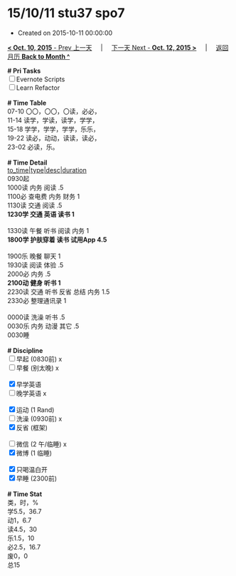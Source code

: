 # 15/10/11 stu37 spo7

- Created on 2015-10-11 00:00:00

[**< Oct. 10, 2015** - Prev 上一天](_archived/lifelogs/2015/10/d10.md) &nbsp; &nbsp; | &nbsp; &nbsp; [下一天 Next - **Oct. 12, 2015 >**](_archived/lifelogs/2015/10/d12.md) &nbsp; &nbsp; |  &nbsp; &nbsp; [返回月历 **Back to Month ^**](_archived/lifelogs/2015/10/index.md)
<br/><div><strong># Pri Tasks</strong></div><div><input type="checkbox"/>Evernote Scripts<br/></div><div><input type="checkbox"/>Learn Refactor</div><div><br/></div><div><b># Time Table</b></div><div>07-10 〇〇，〇〇，〇读，必必，</div><div>11-14 读学，学读，读学，学学，</div><div>15-18 学学，学学，学学，乐乐，</div><div>19-22 读必，动动，读读，读必，</div><div>23-02 必读，乐。</div><div><br/></div><div><b># Time Detail</b></div><div><u>to_time|type|desc|duration</u></div><div>0930起</div><div>1000读 内务 阅读 .5</div><div>1100必 查电费 内务 财务 1</div><div>1130读 交通 阅读 .5</div><div><b>1230学 交通 英语 读书 1</b></div><div><br clear="none"/></div><div>1330读 午餐 听书 阅读 内务 1</div><div><strong>1800学 护肤穿着 读书 试用App 4.5</strong></div><div><strong><br/></strong></div><div>1900乐 晚餐 聊天 1</div><div>1930读 阅读 体验 .5</div><div>2000必 内务 .5</div><div><b>2100动 健身 听书 1</b></div><div>2230读 交通 听书 反省 总结 内务 1.5</div><div>2330必 整理通讯录 1</div><div><br/></div><div>0000读 洗澡 听书 .5</div><div>0030乐 内务 动漫 其它 .5</div><div>0030睡</div><div><br/></div><div><b># Discipline</b></div><div><input type="checkbox"/>早起 (0830前) x</div><div><input type="checkbox"/>早餐 (别太晚) x</div><div><br/></div><div><input checked="true" type="checkbox"/>早学英语 </div><div><input type="checkbox"/>晚学英语 x</div><div><br/></div><div><input checked="true" type="checkbox"/>运动 (1 Rand) </div><div><input type="checkbox"/>洗澡 (0930前) x</div><div><input checked="true" type="checkbox"/>反省 (框架) </div><div><br/></div><div><input type="checkbox"/>微信 (2 午/临睡) x</div><div><input checked="true" type="checkbox"/>微博 (1 临睡) </div><div><br/></div><div><input checked="true" type="checkbox"/>只喝温白开 </div><div><input checked="true" type="checkbox"/>早睡 (2300前) </div><div><br/></div><div><b># Time Stat</b></div><div>类，时，%</div><div>学5.5，36.7</div><div>动1，6.7</div><div>读4.5，30</div><div>乐1.5，10</div><div>必2.5，16.7</div><div>废0，0</div><div>总15</div><div><br/></div><div><br/></div>
